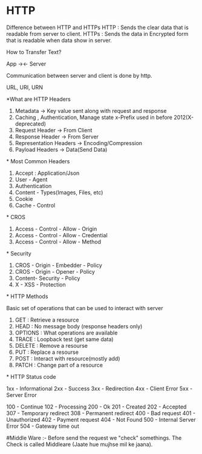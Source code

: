 # HTTP

Difference between HTTP and HTTPs
HTTP : Sends the clear data that is readable from server to client.
HTTPs : Sends the data in Encrypted form that is readable when data show in server.

How to Transfer Text?

App -><- Server

Communication between server and client is done by http.

URL, URI, URN

\*What are HTTP Headers

1. Metadata -> Key value sent along with request and response
2. Caching , Authentication, Manage state
   x-Prefix used in before 2012(X-deprecated)
3. Request Header -> From Client
4. Response Header -> From Server
5. Representation Headers -> Encoding/Compression
6. Payload Headers -> Data(Send Data)

\* Most Common Headers

1. Accept : Application/Json
2. User - Agent
3. Authentication
4. Content - Types(Images, Files, etc)
5. Cookie
6. Cache - Control

\* CROS

1. Access - Control - Allow - Origin
2. Access - Control - Allow - Credential
3. Access - Control - Allow - Method

\* Security

1. CROS - Origin - Embedder - Policy
2. CROS - Origin - Opener - Policy
3. Content- Security - Policy
4. X - XSS - Protection

\* HTTP Methods

Basic set of operations that can be used to interact with server

1. GET : Retrieve a resource
2. HEAD : No message body (response headers only)
3. OPTIONS : What operations are available
4. TRACE : Loopback test (get same data)
5. DELETE : Remove a resourse
6. PUT : Replace a resourse
7. POST : Interact with resource(mostly add)
8. PATCH : Change part of a resource

\* HTTP Status code

1xx - Informational
2xx - Success
3xx - Redirection
4xx - Client Error
5xx - Server Error

100 - Continue
102 - Processing
200 - Ok
201 - Created
202 - Accepted
307 - Temporary redirect
308 - Permanent redirect
400 - Bad request
401 - Unauthorized
402 - Payment request
404 - Not Found
500 - Internal Server Error
504 - Gateway time out

#Middle Ware :- Before send the request we "check" somethings. The Check is called Middleare (Jaate hue mujhse mil ke jaana).

